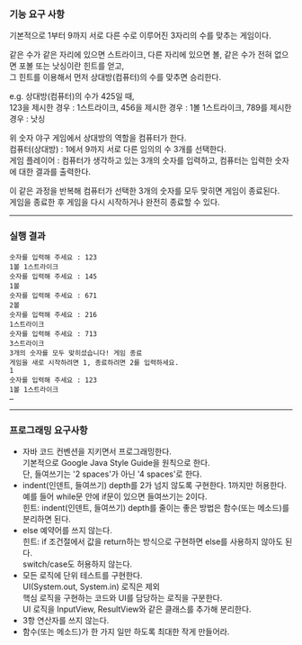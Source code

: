 ### 기능 요구 사항
기본적으로 1부터 9까지 서로 다른 수로 이루어진 3자리의 수를 맞추는 게임이다.  

같은 수가 같은 자리에 있으면 스트라이크, 다른 자리에 있으면 볼, 같은 수가 전혀 없으면 포볼 또는 낫싱이란 힌트를 얻고,  
그 힌트를 이용해서 먼저 상대방(컴퓨터)의 수를 맞추면 승리한다. 

e.g. 상대방(컴퓨터)의 수가 425일 때,  
123을 제시한 경우 : 1스트라이크, 456을 제시한 경우 : 1볼 1스트라이크, 789를 제시한 경우 : 낫싱  

위 숫자 야구 게임에서 상대방의 역할을 컴퓨터가 한다.   
컴퓨터(상대방) : 1에서 9까지 서로 다른 임의의 수 3개를 선택한다.   
게임 플레이어 :  컴퓨터가 생각하고 있는 3개의 숫자를 입력하고, 컴퓨터는 입력한 숫자에 대한 결과를 출력한다.  

이 같은 과정을 반복해 컴퓨터가 선택한 3개의 숫자를 모두 맞히면 게임이 종료된다.  
게임을 종료한 후 게임을 다시 시작하거나 완전히 종료할 수 있다. 

--- 

### 실행 결과
```
숫자를 입력해 주세요 : 123  
1볼 1스트라이크  
숫자를 입력해 주세요 : 145  
1볼  
숫자를 입력해 주세요 : 671  
2볼  
숫자를 입력해 주세요 : 216  
1스트라이크  
숫자를 입력해 주세요 : 713  
3스트라이크  
3개의 숫자를 모두 맞히셨습니다! 게임 종료  
게임을 새로 시작하려면 1, 종료하려면 2를 입력하세요.  
1  
숫자를 입력해 주세요 : 123  
1볼 1스트라이크  
…  
```
---

### 프로그래밍 요구사항
- 자바 코드 컨벤션을 지키면서 프로그래밍한다.  
기본적으로 Google Java Style Guide을 원칙으로 한다.  
단, 들여쓰기는 '2 spaces'가 아닌 '4 spaces'로 한다.
- indent(인덴트, 들여쓰기) depth를 2가 넘지 않도록 구현한다. 1까지만 허용한다.  
예를 들어 while문 안에 if문이 있으면 들여쓰기는 2이다.  
힌트: indent(인덴트, 들여쓰기) depth를 줄이는 좋은 방법은 함수(또는 메소드)를 분리하면 된다.  
- else 예약어를 쓰지 않는다.  
힌트: if 조건절에서 값을 return하는 방식으로 구현하면 else를 사용하지 않아도 된다.  
switch/case도 허용하지 않는다.  
- 모든 로직에 단위 테스트를 구현한다.  
UI(System.out, System.in) 로직은 제외  
핵심 로직을 구현하는 코드와 UI를 담당하는 로직을 구분한다.  
UI 로직을 InputView, ResultView와 같은 클래스를 추가해 분리한다.  
- 3항 연산자를 쓰지 않는다.  
- 함수(또는 메소드)가 한 가지 일만 하도록 최대한 작게 만들어라.  